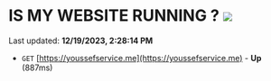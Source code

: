# IS MY WEBSITE RUNNING ? [![](https://img.shields.io/static/v1?label=Sponsor&message=%E2%9D%A4&logo=GitHub&color=%23fe8e86)](https://github.com/sponsors/<username>)

Last updated: **12/19/2023, 2:28:14 PM**

- `GET` [https://youssefservice.me](https://youssefservice.me) - **Up** (887ms)
